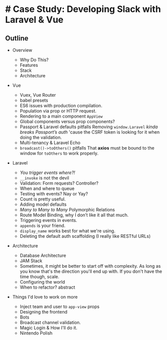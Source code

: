 # # Case Study: Developing Slack with Laravel & Vue


## Outline
- Overview
    - Why Do This?
    - Features
    - Stack
    - Architecture

- Vue
    - Vuex, Vue Router
    - babel presets
    - ES6 issues with production compilation.
    - Population via prop or HTTP request.
    - Rendering to a main component `AppView`
    - Global components versus prop components?
    - Passport & Laravel defaults pitfalls
      Removing `window.Laravel` *kinda breaks Passport’s auth* 'cause the CSRF token is looking for it when doing the validation.
    - Multi-tenancy & Laravel Echo
    - `broadcast()->toOthers()` pitfalls
      That **axios** must be bound to the window for `toOthers` to work properly.

- Laravel
    - *You trigger events where?!*
    - `__invoke` is not the devil
    - Validation: Form requests? Controller?
    - When and where to queue
    - Testing with events? Nay or Yay?
    - Count is pretty useful.
    - Adding model defaults
    - *Many to Many to Many* Polymorphic Relations
    - Route Model Binding, why I don’t like it all that much.
    - Triggering events in events.
    - `appends` is your friend.
    - `display_name` works best for what we're using.
    - Deleting the default auth scaffolding (I really like RESTful URLs)
    
- Architecture
    - Database Architecture
    - JAM Stack
    - Sometimes, it might be better to start off with complexity.
      As long as you know that's the direction you'll end up with. If you don't have the time though, scale.
    - Configuring the world
    - When to refactor? abstract

- Things I'd love to work on more
    - Inject team and user to `app-view` props
    - Designing the frontend
    - Bots
    - Broadcast channel validation.
    - Magic Login & How I'll do it.
    - Nintendo Polish
